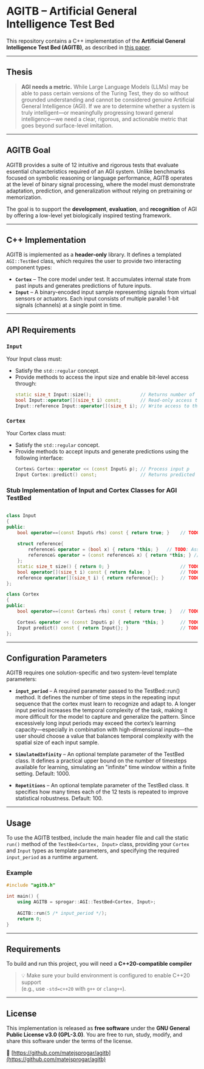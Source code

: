 # AGITB – Artificial General Intelligence Test Bed

This repository contains a C++ implementation of the **Artificial General Intelligence Test Bed (AGITB)**, as described in [this paper](doc/AGITB.pdf).

---

## Thesis

> **AGI needs a metric.**
While Large Language Models (LLMs) may be able to pass certain versions of the Turing Test, they do so without grounded understanding and cannot be considered genuine Artificial General Intelligence (AGI). If we are to determine whether a system is truly intelligent—or meaningfully progressing toward general intelligence—we need a clear, rigorous, and actionable metric that goes beyond surface-level imitation.
---

## AGITB Goal

AGITB provides a suite of 12 intuitive and rigorous tests that evaluate essential characteristics required of an AGI system. Unlike benchmarks focused on symbolic reasoning or language performance, AGITB operates at the level of binary signal processing, where the model must demonstrate adaptation, prediction, and generalization without relying on pretraining or memorization.

The goal is to support the **development**, **evaluation**, and **recognition** of AGI by offering a low-level yet biologically inspired testing framework.

---

## C++ Implementation

AGITB is implemented as a **header-only** library. It defines a templated `AGI::TestBed` class, which requires the user to provide two interacting component types:

- **`Cortex`** – The core model under test. It accumulates internal state from past inputs and generates predictions of future inputs.
- **`Input`** – A binary-encoded input sample representing signals from virtual sensors or actuators. Each input consists of multiple parallel 1-bit signals (channels) at a single point in time.

---

## API Requirements

### `Input`
Your Input class must:
- Satisfy the `std::regular` concept.
- Provide methods to access the input size and enable bit-level access through:
  ```cpp
  static size_t Input::size();                  // Returns number of input bits
  bool Input::operator[](size_t i) const;       // Read-only access to the i-th bit
  Input::reference Input::operator[](size_t i); // Write access to the i-th bit
  ```
### `Cortex`
Your Cortex class must:
- Satisfy the `std::regular` concept.
- Provide methods to accept inputs and generate predictions using the following interface:
  ```cpp
  Cortex& Cortex::operator << (const Input& p); // Process input p
  Input Cortex::predict() const;                // Returns predicted next input
  ```

### Stub Implementation of Input and Cortex Classes for AGI TestBed

```cpp

class Input
{
public:
    bool operator==(const Input& rhs) const { return true; }    // TODO: Full member-wise comparison
    
    struct reference{
        reference& operator = (bool x) { return *this; }   // TODO: Assigns a value to the referenced bit
        reference& operator = (const reference& x) { return *this; } // TODO: Assigns a value
    };
    static size_t size() { return 0; }                          // TODO: Returns number of input bits
    bool operator[](size_t i) const { return false; }           // TODO: Read-only access to the i-th bit
    reference operator[](size_t i) { return reference{}; }      // TODO: Write access to the i-th bit    
};

class Cortex
{
public:
    bool operator==(const Cortex& rhs) const { return true; }   // TODO: Full member-wise comparison

    Cortex& operator << (const Input& p) { return *this; }      // TODO: Process input p
    Input predict() const { return Input{}; }                   // TODO: Returns predicted next input
};

```
---

## Configuration Parameters

AGITB requires one solution-specific and two system-level template parameters:

- **`input_period`** – A required parameter passed to the TestBed::run() method. It defines the number of time steps in the repeating input sequence that the cortex must learn to recognize and adapt to. A longer input period increases the temporal complexity of the task, making it more difficult for the model to capture and generalize the pattern. Since excessively long input periods may exceed the cortex’s learning capacity—especially in combination with high-dimensional inputs—the user should choose a value that balances temporal complexity with the spatial size of each input sample.

- **`SimulatedInfinity`** – An optional template parameter of the TestBed class. It defines a practical upper bound on the number of timesteps available for learning, simulating an "infinite" time window within a finite setting. Default: 1000.

- **`Repetitions`** – An optional template parameter of the TestBed class. It specifies how many times each of the 12 tests is repeated to improve statistical robustness. Default: 100.

---

## Usage

To use the AGITB testbed, include the main header file and call the static `run()` method of the `TestBed<Cortex, Input>` class, providing your `Cortex` and `Input` types as template parameters, and specifying the required `input_period` as a runtime argument.

### Example

```cpp
#include "agitb.h"

int main() {
    using AGITB = sprogar::AGI::TestBed<Cortex, Input>;
    
    AGITB::run(5 /* input_period */);
    return 0;
}
```
---

## Requirements

To build and run this project, you will need a **C++20-compatible compiler** 

> 💡 Make sure your build environment is configured to enable C++20 support  
> (e.g., use `-std=c++20` with `g++` or `clang++`).

---

## License

This implementation is released as **free software** under the **GNU General Public License v3.0 (GPL-3.0)**. You are free to run, study, modify, and share this software under the terms of the license.

🔗 [https://github.com/matejsprogar/agitb](https://github.com/matejsprogar/agitb)
